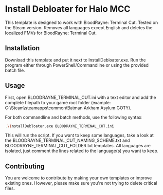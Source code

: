 # Install Debloater for Halo MCC

This template is designed to work with BloodRayne: Terminal Cut. Tested on the Steam version. 
Removes all languages except English and deletes the localized FMVs for BloodRayne: Terminal Cut.

## Installation

Download this template and put it next to InstallDebloater.exe. Run the program either through PowerShell/Commandline or using the provided batch file.

## Usage

First, open BLOODRAYNE_TERMINAL_CUT.ini with a text editor and add the complete filepath to your game root folder (example: C:\Steam\steamapps\common\Batman Arkham Asylum GOTY).

For both commandline and batch methods, use the following syntax:

```bash
.\InstallDebloater.exe BLOODRAYNE_TERMINAL_CUT.ini
```
This will run the script.
If you want to keep some languages, take a look at the BLOODRAYNE_TERMINAL_CUT_NAMING_SCHEME.txt and BLOODRAYNE_TERMINAL_CUT_FOLDER.txt templates. All languages are isolated, just comment the lines related to the language(s) you want to keep. 

## Contributing
You are welcome to contribute by making your own templates or improve existing ones. However, please make sure you're not trying to delete critical files. 